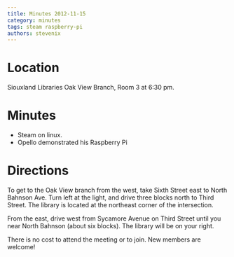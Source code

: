 ```yaml
---
title: Minutes 2012-11-15
category: minutes
tags: steam raspberry-pi
authors: stevenix
---
```


# Location

Siouxland Libraries Oak View Branch, Room 3 at 6:30 pm.

# Minutes

- Steam on linux.
- Opello demonstrated his Raspberry Pi

# Directions

To get to the Oak View branch from the west, take Sixth Street east to
North Bahnson Ave. Turn left at the light, and drive three blocks north
to Third Street. The library is located at the northeast corner of the
intersection.

From the east, drive west from Sycamore Avenue on Third Street until you
near North Bahnson (about six blocks). The library will be on your
right.

There is no cost to attend the meeting or to join. New members are
welcome!
